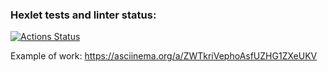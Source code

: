### Hexlet tests and linter status:
[![Actions Status](https://github.com/SashaTolkodubova/frontend-project-46/actions/workflows/hexlet-check.yml/badge.svg)](https://github.com/SashaTolkodubova/frontend-project-46/actions)

Example of work:
https://asciinema.org/a/ZWTkriVephoAsfUZHG1ZXeUKV